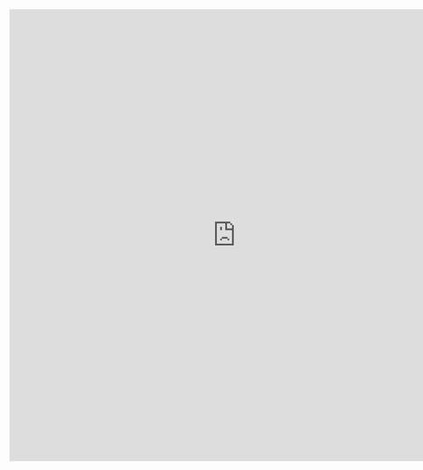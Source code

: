 <iframe width="800" height="800" src="https://www.licklider.cl/services/financial/iso8583parser/" frameborder="0"  scrolling="no" allowfullscreen></iframe>